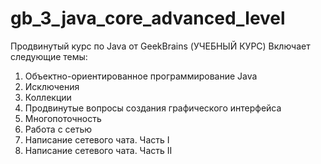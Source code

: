 # gb_3_java_core_advanced_level
Продвинутый курс по Java от GeekBrains (УЧЕБНЫЙ КУРС)
Включает следующие темы:
1. Объектно-ориентированное программирование Java  
2. Исключения  
3. Коллекции  
4. Продвинутые вопросы создания графического интерфейса  
5. Многопоточность  
6. Работа с сетью
7. Написание сетевого чата. Часть I
8. Написание сетевого чата. Часть II
